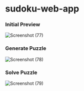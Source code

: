 # sudoku-web-app

### Initial Preview

![Screenshot (77)](https://github.com/anilrai4001/Sudoku/assets/79553966/593e7cdc-8abf-4c4f-a667-bcf95b38433e)

### Generate Puzzle

![Screenshot (78)](https://github.com/anilrai4001/Sudoku/assets/79553966/6f0d3659-482e-49f5-b1cd-eb439ecb75d6)

### Solve Puzzle

![Screenshot (79)](https://github.com/anilrai4001/Sudoku/assets/79553966/f50db19c-ddd3-477b-81c9-dfcab9bdaa01)
